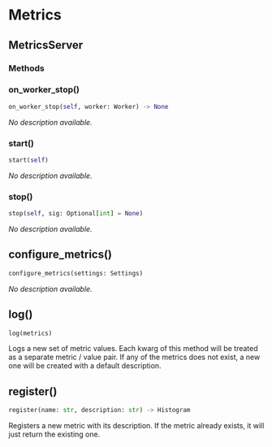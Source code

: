 # Metrics

## MetricsServer

### Methods

### on_worker_stop()

```python
on_worker_stop(self, worker: Worker) -> None
```

_No description available._

### start()

```python
start(self)
```

_No description available._

### stop()

```python
stop(self, sig: Optional[int] = None)
```

_No description available._

## configure_metrics()

```python
configure_metrics(settings: Settings)
```

_No description available._

## log()

```python
log(metrics)
```

Logs a new set of metric values.
Each kwarg of this method will be treated as a separate metric / value
pair.
If any of the metrics does not exist, a new one will be created with a
default description.

## register()

```python
register(name: str, description: str) -> Histogram
```

Registers a new metric with its description.
If the metric already exists, it will just return the existing one.


